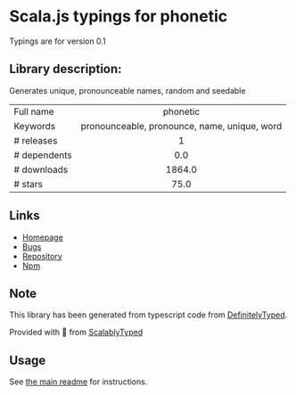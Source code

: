
# Scala.js typings for phonetic

Typings are for version 0.1

## Library description:
Generates unique, pronounceable names, random and seedable

|                    |                 |
| ------------------ | :-------------: |
| Full name          | phonetic |
| Keywords           | pronounceable, pronounce, name, unique, word |
| # releases         | 1 |
| # dependents       | 0.0 |
| # downloads        | 1864.0 |
| # stars            | 75.0 |

## Links
- [Homepage](https://github.com/TomFrost/node-phonetic)
- [Bugs](https://github.com/TomFrost/node-phonetic/issues)
- [Repository](https://github.com/TomFrost/node-phonetic)
- [Npm](https://www.npmjs.com/package/phonetic)
    


## Note
This library has been generated from typescript code from [DefinitelyTyped](https://definitelytyped.org).

Provided with :purple_heart: from [ScalablyTyped](https://github.com/oyvindberg/ScalablyTyped)

## Usage
See [the main readme](../../readme.md) for instructions.



